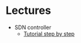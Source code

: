 # Lectures

* SDN controller
	* [Tutorial step by step](https://learning.knetsolutions.in/docs/ryu/)
